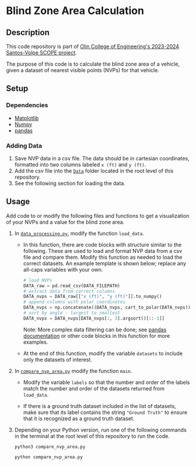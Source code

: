 # Blind Zone Area Calculation

## Description

This code repository is part of [Olin College of Engineering's 2023-2024 Santos-Volpe SCOPE project](https://www.olin.edu/research/view-20-direct-vision-assessment-system).

The purpose of this code is to calculate the blind zone area of a vehicle, given a dataset of nearest visible points (NVPs) for that vehicle.

## Setup

### Dependencies

- [Matplotlib](https://matplotlib.org/stable/users/installing/index.html)
- [Numpy](https://numpy.org/install/)
- [pandas](https://pandas.pydata.org/docs/getting_started/install.html)

### Adding Data

1. Save NVP data in a csv file. The data should be in cartesian coordinates, formatted into two columns labeled `x (ft)` and `y (ft)`.
2. Add the csv file into the [`Data`](Data) folder located in the root level of this repository.
3. See the following section for loading the data.

## Usage

Add code to or modify the following files and functions to get a visualization of your NVPs and a value for the blind zone area.

1. In [`data_processing.py`](data_processing.py), modify the function `load_data`.

   - In this function, there are code blocks with structure similar to the following. These are used to load and format NVP data from a csv file and compare them. Modify this function as needed to load the correct datasets. An example template is shown below; replace any all-caps variables with your own.

     ```python
     # load NVPs
     DATA_raw = pd.read_csv(DATA_FILEPATH)
     # extract data from correct columns
     DATA_nvps = DATA_raw[["x (ft)", "y (ft)"]].to_numpy()
     # append columns with polar coordinates
     DATA_nvps = np.concatenate((DATA_nvps, cart_to_polar(DATA_nvps)), axis=1)
     # sort by angle - largest to smallest
     DATA_nvps = DATA_nvps[DATA_nvps[:, 3].argsort()[::-1]]
     ```

     Note: More complex data filtering can be done; see [pandas documentation](https://pandas.pydata.org/docs/) or other code blocks in this function for more examples.

   - At the end of this function, modify the variable `datasets` to include only the datasets of interest.

2. In [`compare_nvp_area.py`](compare_nvp_area.py) modify the function `main`.

   - Modify the variable `labels` so that the number and order of the labels match the number and order of the datasets returned from `load_data`.

   - If there is a ground truth dataset included in the list of datasets, make sure that its label contains the string `"Ground Truth"` to ensure that it is recognized as a ground truth dataset.

3. Depending on your Python version, run one of the following commands in the terminal at the root level of this repository to run the code.

   ```batch
   python3 compare_nvp_area.py
   ```

   ```batch
   python compare_nvp_area.py
   ```
